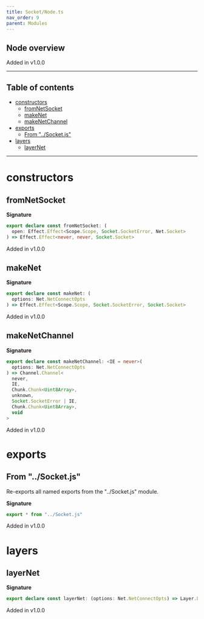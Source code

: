 ```yaml
---
title: Socket/Node.ts
nav_order: 9
parent: Modules
---
```


## Node overview

Added in v1.0.0

---

<h2 class="text-delta">Table of contents</h2>

- [constructors](#constructors)
  - [fromNetSocket](#fromnetsocket)
  - [makeNet](#makenet)
  - [makeNetChannel](#makenetchannel)
- [exports](#exports)
  - [From "../Socket.js"](#from-socketjs)
- [layers](#layers)
  - [layerNet](#layernet)

---

# constructors

## fromNetSocket

**Signature**

```ts
export declare const fromNetSocket: (
  open: Effect.Effect<Scope.Scope, Socket.SocketError, Net.Socket>
) => Effect.Effect<never, never, Socket.Socket>
```

Added in v1.0.0

## makeNet

**Signature**

```ts
export declare const makeNet: (
  options: Net.NetConnectOpts
) => Effect.Effect<Scope.Scope, Socket.SocketError, Socket.Socket>
```

Added in v1.0.0

## makeNetChannel

**Signature**

```ts
export declare const makeNetChannel: <IE = never>(
  options: Net.NetConnectOpts
) => Channel.Channel<
  never,
  IE,
  Chunk.Chunk<Uint8Array>,
  unknown,
  Socket.SocketError | IE,
  Chunk.Chunk<Uint8Array>,
  void
>
```

Added in v1.0.0

# exports

## From "../Socket.js"

Re-exports all named exports from the "../Socket.js" module.

**Signature**

```ts
export * from "../Socket.js"
```

Added in v1.0.0

# layers

## layerNet

**Signature**

```ts
export declare const layerNet: (options: Net.NetConnectOpts) => Layer.Layer<never, Socket.SocketError, Socket.Socket>
```

Added in v1.0.0
